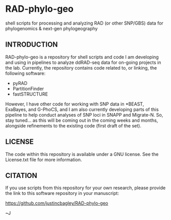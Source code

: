 # RAD-phylo-geo
shell scripts for processing and analyzing RAD (or other SNP/GBS) data for phylogenomics &amp; next-gen phylogeography

INTRODUCTION
-------

RAD-phylo-geo is a repository for shell scripts and code I am developing and using in pipelines to analyze ddRAD-seq data for on-going projects in the lab. Currently, the repository contains code related to, or linking, the following software:
- pyRAD
- PartitionFinder
- fastSTRUCTURE

However, I have other code for working with SNP data in *BEAST, ExaBayes, and G-PhoCS, and I am also currently developing parts of this pipeline to help conduct analyses of SNP loci in SNAPP and Migrate-N. So, stay tuned... as this will be coming out in the coming weeks and months, alongside refinements to the existing code (first draft of the set).

LICENSE
-------

The code within this repository is available under a GNU license. See the License.txt file for more information.

CITATION
-------

If you use scripts from this repository for your own research, please provide the link to this software repository in your manuscript:

  https://github.com/justincbagley/RAD-phylo-geo

~J
